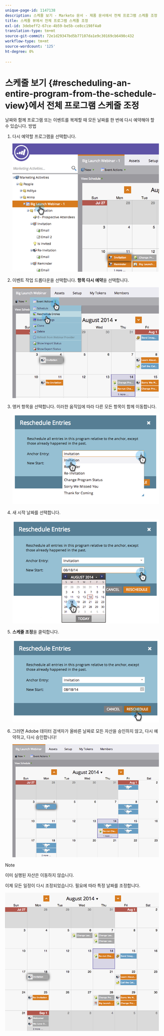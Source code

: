 ```yaml
---
unique-page-id: 1147138
description: 스케줄 보기 - Marketo 문서 - 제품 문서에서 전체 프로그램 스케줄 조정
title: 스케줄 뷰에서 전체 프로그램 스케줄 조정
exl-id: 3debeff2-67ce-4b59-be5b-ce8cc198f4a0
translation-type: tm+mt
source-git-commit: 72e1d29347bd5b77107da1e9c30169cb6490c432
workflow-type: tm+mt
source-wordcount: '125'
ht-degree: 0%

---
```


# 스케줄 보기 {#rescheduling-an-entire-program-from-the-schedule-view}에서 전체 프로그램 스케줄 조정

날짜와 함께 프로그램 또는 이벤트를 복제할 때 모든 날짜를 한 번에 다시 예약해야 할 수 있습니다. 방법

1. 다시 예약할 프로그램을 선택합니다.

   ![](assets/image2014-9-23-15-3a15-3a18.png)

1. 이벤트 작업 드롭다운을 선택합니다. **항목 다시 예약**&#x200B;을 선택합니다.

   ![](assets/image2014-9-23-15-3a15-3a53.png)

1. 앵커 항목을 선택합니다. 이러한 움직임에 따라 다른 모든 항목이 함께 이동합니다.

   ![](assets/image2014-9-23-15-3a18-3a23.png)

1. 새 시작 날짜를 선택합니다.

   ![](assets/image2014-9-23-15-3a18-3a37.png)

1. **스케줄 조정**&#x200B;을 클릭합니다.

   ![](assets/image2014-9-23-15-3a18-3a54.png)

1. 그러면 Adobe 데이터 검색자가 올바른 날짜로 모든 자산을 승인하지 않고, 다시 예약하고, 다시 승인합니다!

   ![](assets/image2014-9-23-15-3a19-3a1.png)

>[!NOTE]
>
>이미 실행된 자산은 이동하지 않습니다.

이제 모든 일정이 다시 조정되었습니다. 필요에 따라 특정 날짜를 조정합니다.

![](assets/image2014-9-23-15-3a19-3a58.png)
